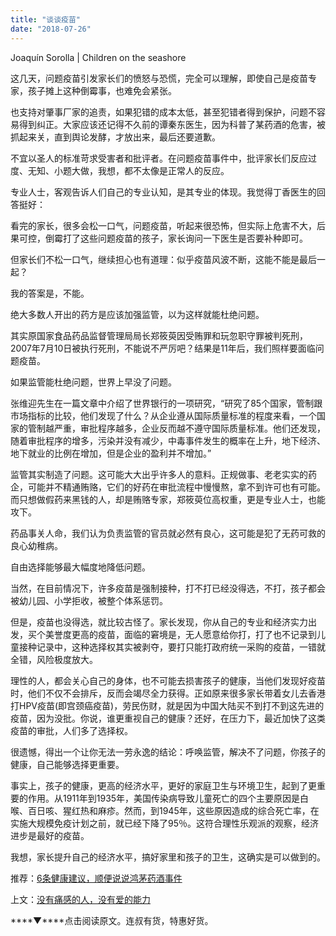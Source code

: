 ```yaml
---
title: "谈谈疫苗"
date: "2018-07-26"
---
```


Joaquín Sorolla | Children on the seashore

这几天，问题疫苗引发家长们的愤怒与恐慌，完全可以理解，即使自己是疫苗专家，孩子摊上这种倒霉事，也难免会紧张。

也支持对肇事厂家的追责，如果犯错的成本太低，甚至犯错者得到保护，问题不容易得到纠正。大家应该还记得不久前的谭秦东医生，因为科普了某药酒的危害，被抓起来关，直到舆论发酵，才放出来，最后还要道歉。

不宜以圣人的标准苛求受害者和批评者。在问题疫苗事件中，批评家长们反应过度、无知、小题大做，我想，都不太像是正常人的反应。

专业人士，客观告诉人们自己的专业认知，是其专业的体现。我觉得丁香医生的回答挺好：

看完的家长，很多会松一口气，问题疫苗，听起来很恐怖，但实际上危害不大，后果可控，倒霉打了这些问题疫苗的孩子，家长询问一下医生是否要补种即可。

但家长们不松一口气，继续担心也有道理：似乎疫苗风波不断，这能不能是最后一起？

我的答案是，不能。

绝大多数人开出的药方是应该加强监管，以为这样就能杜绝问题。

其实原国家食品药品监督管理局局长郑筱萸因受贿罪和玩忽职守罪被判死刑，2007年7月10日被执行死刑，不能说不严厉吧？结果是11年后，我们照样要面临问题疫苗。

如果监管能杜绝问题，世界上早没了问题。

张维迎先生在一篇文章中介绍了世界银行的一项研究，“研究了85个国家，管制跟市场指标的比较，他们发现了什么？从企业遵从国际质量标准的程度来看，一个国家的管制越严重，审批程序越多，企业反而越不遵守国际质量标准。他们还发现，随着审批程序的增多，污染并没有减少，中毒事件发生的概率在上升，地下经济、地下就业的比例在增加，但是企业的盈利并不增加。”

监管其实制造了问题。这可能大大出乎许多人的意料。正规做事、老老实实的药企，可能并不精通贿赂，它们的好药在审批流程中慢慢熬，拿不到许可也有可能。而只想做假药来黑钱的人，却是贿赂专家，郑筱萸位高权重，更是专业人士，也能攻下。

药品事关人命，我们认为负责监管的官员就必然有良心，这可能是犯了无药可救的良心幼稚病。

自由选择能够最大幅度地降低问题。

当然，在目前情况下，许多疫苗是强制接种，打不打已经没得选，不打，孩子都会被幼儿园、小学拒收，被整个体系惩罚。

但是，疫苗也没得选，就比较古怪了。家长发现，你从自己的专业和经济实力出发，买个美誉度更高的疫苗，面临的窘境是，无人愿意给你打，打了也不记录到儿童接种记录中，这种选择权其实被剥夺，要打只能打政府统一采购的疫苗，一错就全错，风险极度放大。

理性的人，都会关心自己的身体，也不可能去损害孩子的健康，当他们发现好疫苗时，他们不仅不会排斥，反而会竭尽全力获得。正如原来很多家长带着女儿去香港打HPV疫苗(即宫颈癌疫苗)，劳民伤财，就是因为中国大陆买不到打不到这先进的疫苗，因为没批。你说，谁更重视自己的健康？还好，在压力下，最近加快了这类疫苗的审批，人们多了选择权。

很遗憾，得出一个让你无法一劳永逸的结论：呼唤监管，解决不了问题，你孩子的健康，自己能够选择更重要。

事实上，孩子的健康，更高的经济水平，更好的家庭卫生与环境卫生，起到了更重要的作用。从1911年到1935年，美国传染病导致儿童死亡的四个主要原因是白喉、百日咳、猩红热和麻疹。然而，到1945年，这些原因造成的综合死亡率，在实施大规模免疫计划之前，就已经下降了95％。这符合理性乐观派的观察，经济进步是最好的疫苗。

我想，家长提升自己的经济水平，搞好家里和孩子的卫生，这确实是可以做到的。

推荐：[6条健康建议，顺便说说鸿茅药酒事件](http://mp.weixin.qq.com/s?__biz=MjM5NDU0Mjk2MQ==&mid=2651626992&idx=1&sn=dfd99a7bb3f8c8b77a381b97fdb7d208&chksm=bd7e19ee8a0990f8658cc46942032dd18ea72090f75a26dc23f7619cfed137573f1283752afd&scene=21#wechat_redirect)

上文：[没有痛感的人，没有爱的能力](http://mp.weixin.qq.com/s?__biz=MjM5NDU0Mjk2MQ==&mid=2651629519&idx=1&sn=0ed80dbf8478cee9a55b664404a21c43&chksm=bd7e23d18a09aac7b06ca0f4b04e06abbf74d6413653b6cadb05c721a931fb0c49a68dd63ace&scene=21#wechat_redirect)

****▼****点击阅读原文。连叔有货，特惠好货。
